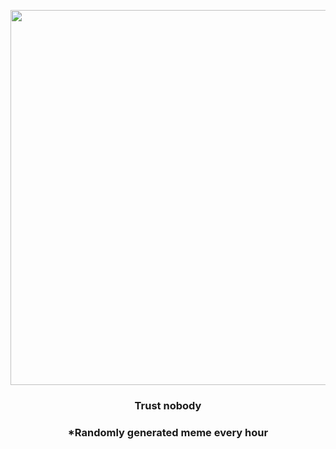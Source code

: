 <p align="center">
        <img src="https://i.redd.it/am84oxb0ywu91.gif" width="600" height="600">
        </p>
        <h3 align="center">Trust nobody</h3>
        <h3 align="center">*Randomly generated meme every hour</h3>
    